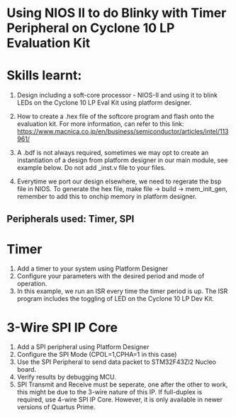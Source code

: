 # Using NIOS II to do Blinky with Timer Peripheral on Cyclone 10 LP Evaluation Kit

# Skills learnt: 

1. Design including a soft-core processor - NIOS-II and using it to blink LEDs on the Cyclone 10 LP Eval Kit using platform designer. 

2. How to create a .hex file of the softcore program and flash onto the evaluation kit. For more information, can refer to this link: https://www.macnica.co.jp/en/business/semiconductor/articles/intel/113961/

3. A .bdf is not always required, sometimes we may opt to create an instantiation of a design from platform designer in our main module, see example below. Do not add _inst.v file to your files.

4. Everytime we port our design elsewhere, we need to regerate the bsp file in NIOS. To generate the hex file, make file -> build -> mem_init_gen, remember to add this to onchip memory in platform designer.

## Peripherals used: Timer, SPI
# Timer
1. Add a timer to your system using Platform Designer
2. Configure your parameters with the desired period and mode of operation.
3. In this example, we run an ISR every time the timer period is up. The ISR program includes the toggling of LED on the Cyclone 10 LP Dev Kit.

# 3-Wire SPI IP Core
1. Add a SPI peripheral using Platform Designer
2. Configure the SPI Mode (CPOL=1,CPHA=1 in this case)
3. Use the SPI Peripheral to send data packet to STM32F43ZI2 Nucleo board.
4. Verify results by debugging MCU. 
5. SPI Transmit and Receive must be seperate, one after the other to work, this might be due to the 3-wire nature of this IP. If full-duplex
    is required, use 4-wire SPI IP Core. However, it is only available in newer versions of Quartus Prime.
